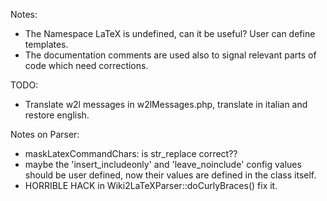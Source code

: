 Notes:
- The Namespace LaTeX is undefined, can it be useful? User can define templates.
- The documentation comments are used also to signal relevant parts of code which need corrections.

TODO:
- Translate w2l messages in w2lMessages.php, translate in italian and restore english.


Notes on Parser:
- maskLatexCommandChars: is str_replace correct??
- maybe the 'insert_includeonly' and 'leave_noinclude' config values should be user defined, now their values are defined in the class itself.
- HORRIBLE HACK in Wiki2LaTeXParser::doCurlyBraces() fix it.